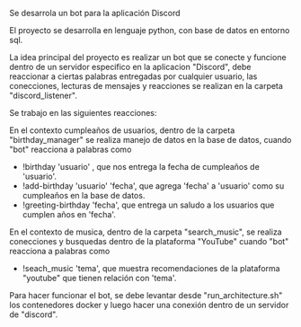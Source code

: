 Se desarrola un bot para la aplicación Discord


El proyecto se desarrolla en lenguaje python, con base de datos en entorno sql.

La idea principal del proyecto es realizar un bot que se conecte y funcione dentro de un servidor especifico en la aplicacion "Discord", debe reaccionar a ciertas palabras entregadas por cualquier usuario, las conecciones, lecturas de mensajes y reacciones se realizan en la carpeta "discord_listener".

Se trabajo en las siguientes reacciones:

En el contexto cumpleaños de usuarios, dentro de la carpeta "birthday_manager" se realiza manejo de datos en la base de datos, cuando "bot" reacciona a palabras como 
- !birthday 'usuario' , que nos entrega la fecha de cumpleaños de 'usuario'.
- !add-birthday 'usuario' 'fecha', que agrega 'fecha' a 'usuario'  como su cumpleaños en la base de datos.
- !greeting-birthday 'fecha', que entrega un saludo a los usuarios que cumplen años en 'fecha'.
 
 En el contexto de musica, dentro de la carpeta "search_music", se realiza conecciones y busquedas dentro de la plataforma "YouTube" cuando "bot" reacciona a palabras como
 - !seach_music 'tema', que muestra recomendaciones de la plataforma "youtube" que tienen relación con 'tema'.
 
 Para hacer funcionar el bot, se debe levantar desde "run_architecture.sh" los contenedores docker y luego hacer una conexión dentro de un servidor de "discord".
